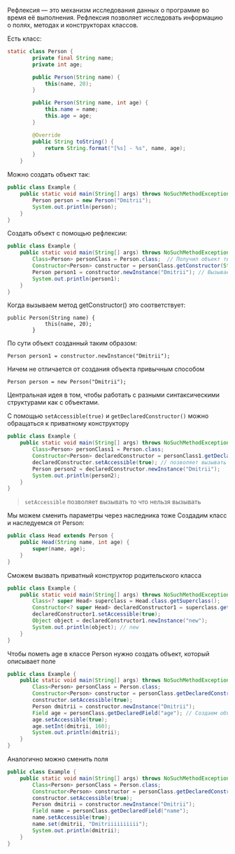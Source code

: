 Рефлексия — это механизм исследования данных о программе во время её выполнения. 
Рефлексия позволяет исследовать информацию о полях, методах и конструкторах классов.

Есть класс:
````java
static class Person {
        private final String name;
        private int age;

        public Person(String name) {
            this(name, 20);
        }

        public Person(String name, int age) {
            this.name = name;
            this.age = age;
        }

        @Override
        public String toString() {
            return String.format("[%s] - %s", name, age);
        }
    }
````
Можно создать объект так:
````java
public class Example {
    public static void main(String[] args) throws NoSuchMethodException, InvocationTargetException, InstantiationException, IllegalAccessException {
        Person person = new Person("Dmitrii");
        System.out.println(person);
    }
}
````

Создать объект с помощью рефлексии:
````java
public class Example {
    public static void main(String[] args) throws NoSuchMethodException, InvocationTargetException, InstantiationException, IllegalAccessException {
        Class<Person> personClass = Person.class;  // Получил объект типа Class
        Constructor<Person> constructor = personClass.getConstructor(String.class);  // Вызываем конструктор
        Person person1 = constructor.newInstance("Dmitrii"); // Вызываем конструктор с помощью newInstance() и передаем аргументы
        System.out.println(person1);
    }
}
````
Когда вызываем метод getConstructor() это соответствует:
````
public Person(String name) {
            this(name, 20);
        }
````

По сути объект созданный таким образом: 
 ```
 Person person1 = constructor.newInstance("Dmitrii");
 ```
Ничем не отличается от создания объекта привычным способом
```
Person person = new Person("Dmitrii");
```

Центральная идея в том, чтобы работать с разными синтаксическими структурами как с объектами.

С помощью `setAccessible(true)` и `getDeclaredConstructor()` можно обращаться к приватному конструктору 

````java
public class Example {
    public static void main(String[] args) throws NoSuchMethodException, InvocationTargetException, InstantiationException, IllegalAccessException {
        Class<Person> personClass1 = Person.class;
        Constructor<Person> declaredConstructor = personClass1.getDeclaredConstructor(String.class); // getDeclaredConstructor() принимает массив параметров и вызывает приватный конструктор
        declaredConstructor.setAccessible(true); // позволяет вызывать приватный конструктор
        Person person2 = declaredConstructor.newInstance("Dmitrii");
        System.out.println(person2);
    }
}
````


> `setAccessible` позволяет вызывать то что нельзя вызывать

Мы можем сменить параметры через наследника тоже
Создадим класс и наследуемся от Person: 
````java
public class Head extends Person {
    public Head(String name, int age) {
        super(name, age);
    }
}
````

Сможем вызвать приватный конструктор родительского класса 
````java
public class Example {
    public static void main(String[] args) throws NoSuchMethodException, InvocationTargetException, InstantiationException, IllegalAccessException {
        Class<? super Head> superclass = Head.class.getSuperclass();
        Constructor<? super Head> declaredConstructor1 = superclass.getDeclaredConstructor(String.class);
        declaredConstructor1.setAccessible(true);
        Object object = declaredConstructor1.newInstance("new");
        System.out.println(object); // new
    }
}
````


Чтобы пометь age в классе Person нужно создать объект, который описывает поле
````java
public class Example {
    public static void main(String[] args) throws NoSuchMethodException, InvocationTargetException, InstantiationException, IllegalAccessException, NoSuchFieldException {
        Class<Person> personClass = Person.class;
        Constructor<Person> constructor = personClass.getDeclaredConstructor(String.class);
        constructor.setAccessible(true);
        Person dmitrii = constructor.newInstance("Dmitrii");
        Field age = personClass.getDeclaredField("age"); // Создаем объект, который описывает поле
        age.setAccessible(true);
        age.setInt(dmitrii, 160);
        System.out.println(dmitrii);
    }
}
````

Аналогично можно сменить поля
````java
public class Example {
    public static void main(String[] args) throws NoSuchMethodException, InvocationTargetException, InstantiationException, IllegalAccessException, NoSuchFieldException {
        Class<Person> personClass = Person.class;
        Constructor<Person> constructor = personClass.getDeclaredConstructor(String.class);
        constructor.setAccessible(true);
        Person dmitrii = constructor.newInstance("Dmitrii");
        Field name = personClass.getDeclaredField("name");
        name.setAccessible(true);
        name.set(dmitrii, "Dmitriiiiiiiiii");
        System.out.println(dmitrii);
    }
}
````